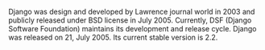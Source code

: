 Django was design and developed by Lawrence journal world in 2003 and publicly released under BSD license in July 2005. Currently, DSF (Django Software Foundation) maintains its development and release cycle. Django was released on 21, July 2005. Its current stable version is 2.2.
